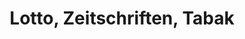 ---
title: "Lotto, Zeitschriften, Tabak"
url: /lamspringe/lotto-zeitschriften-tabak/
shop: Tabak
---